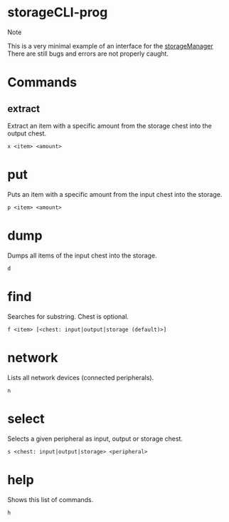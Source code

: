 # storageCLI-prog

> [!NOTE]
> This is a very minimal example of an interface for the [storageManager](https://github.com/mc-cc-scripts/storageManager-prog/tree/master)
> There are still bugs and errors are not properly caught.

# Commands
## extract
Extract an item with a specific amount from the storage chest into the output chest.
```
x <item> <amount>
```
# put
Puts an item with a specific amount from the input chest into the storage.
```
p <item> <amount>
```
# dump
Dumps all items of the input chest into the storage.
```
d
```
# find
Searches for substring. Chest is optional.
```
f <item> [<chest: input|output|storage (default)>]
```
# network
Lists all network devices (connected peripherals).
```
n
```
# select
Selects a given peripheral as input, output or storage chest.
```
s <chest: input|output|storage> <peripheral>
```
# help
Shows this list of commands.
```
h
```